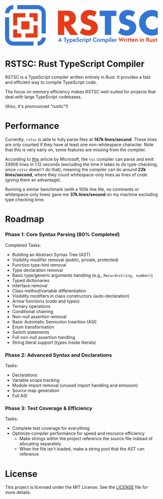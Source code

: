 ![Banner](./assets/banner.svg)

# RSTSC: Rust TypeScript Compiler

RSTSC is a TypeScript compiler written entirely in Rust. It provides a fast and efficient way to compile TypeScript code.

The focus on memory efficiency makes RSTSC well-suited for projects that deal with large TypeScript codebases.

(Also, it's pronounced "rustic"!)

# Performance

Currently, `rstsc` is able to fully parse files at **147k lines/second**.
These lines are only counted if they have at least one non-whitespace character.
Note that this is very early on, some features are missing from the compiler.

According to [this](https://github.com/microsoft/Typescript/wiki/Performance)
article by Microsoft, the `tsc` compiler can parse and emit 24906 lines in 1.12
seconds (excluding the time it takes to do type-checking, since `rstsc` doesn't
do that), meaning the compiler can do around **22k lines/second**, where they
count whitespace-only lines as lines of code (giving them an advantage).

Running a similar benchmark (with a 100k line file, no comments or
whitespace-only lines) gave me **37k lines/second** on my machine excluding type checking time.

# Roadmap

### Phase 1: Core Syntax Parsing (80% Completed)

Completed Tasks:
 - Building an Abstract Syntax Tree (AST)
 - Visibility modifier removal (public, private, protected)
 - Function type-hint removal
 - Type declaration removal
 - Basic type/generic arguments handling (e.g., `Record<string, number>`)
 - Typed dictionaries
 - Interface removal
 - Class method/variable differentiation
 - Visibility modifiers in class constructors (auto-declaration)
 - Arrow functions (code and types)
 - Ternary operations
 - Conditional chaining
 - Non-null assertion removal
 - Basic Automatic Semicolon Insertion (ASI)
 - Enum transformation
 - Switch statements
 - Full non-null assertion handling
 - String literal support (types inside literals)

### Phase 2: Advanced Syntax and Declarations

Tasks:
 - Declarations
 - Variable scope tracking
 - Module import removal (unused import handling and emission)
 - Source map generation
 - Full ASI

### Phase 3: Test Coverage & Efficiency

Tasks:
 - Complete test coverage for everything
 - Optimize compiler performance for speed and resource efficiency
   - Make strings within the project reference the source file instead of allocating separately
   - When the file isn't loaded, make a string pool that the AST can reference


# License

This project is licensed under the MIT License. See the [LICENSE](LICENSE) file for more details.
